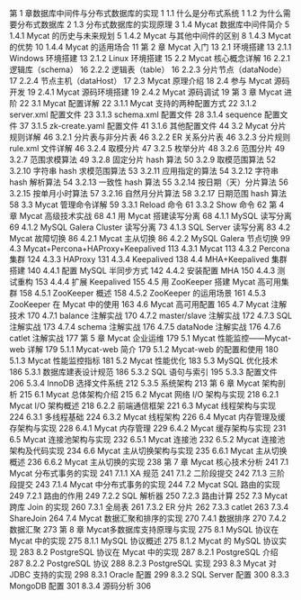第 1 章数据库中间件与分布式数据库的实现 1
1.1 什么是分布式系统  1
1.2 为什么需要分布式数据库  2
1.3 分布式数据库的实现原理  3
1.4 Mycat 数据库中间件简介 5
1.4.1 Mycat 的历史与未来规划 5
1.4.2 Mycat 与其他中间件的区别 8
1.4.3 Mycat 的优势  10
1.4.4 Mycat 的适用场合  11
第 2 章 Mycat 入门  13
2.1 环境搭建 13
2.1.1 Windows 环境搭建  13
2.1.2 Linux 环境搭建  15
2.2 Mycat 核心概念详解 16
2.2.1 逻辑库（schema） 16
2.2.2 逻辑表（table） 16
2.2.3 分片节点（dataNode） 17
2.2.4 节点主机（dataHost）  17
2.3 Mycat 原理介绍  18
2.4 参与 Mycat 源码开发  19
2.4.1 Mycat 源码环境搭建  19
2.4.2 Mycat 源码调试  19
第 3 章 Mycat 进阶  22
3.1 Mycat 配置详解 22
3.1.1 Mycat 支持的两种配置方式 22
3.1.2 server.xml 配置文件 23
3.1.3 schema.xml 配置文件  28
3.1.4 sequence 配置文件 37
3.1.5 zk-create.yaml 配置文件  41
3.1.6 其他配置文件  44
3.2 Mycat 分片规则详解  46
3.2.1 分片表与非分片表  46
3.2.2 ER 关系分片表  46
3.2.3 分片规则 rule.xml 文件详解  46
3.2.4 取模分片  47
3.2.5 枚举分片  48
3.2.6 范围分片  49
3.2.7 范围求模算法  49
3.2.8 固定分片 hash 算法 50
3.2.9 取模范围算法 52
3.2.10 字符串 hash 求模范围算法  53
3.2.11 应用指定的算法  54
3.2.12 字符串 hash 解析算法  54
3.2.13 一致性 hash 算法  55
3.2.14 按日期（天）分片算法  56
3.2.15 按单月小时算法  57
3.2.16 自然月分片算法  58
3.2.17 日期范围 hash 算法  58
3.3 Mycat 管理命令详解 59
3.3.1 Reload 命令 61
3.3.2 Show 命令  62
第 4 章 Mycat 高级技术实战  68
4.1 用 Mycat 搭建读写分离  68
4.1.1 MySQL 读写分离 69
4.1.2 MySQL Galera Cluster 读写分离 73
4.1.3 SQL Server 读写分离  83
4.2 Mycat 故障切换 86
4.2.1 Mycat 主从切换 86
4.2.2 MySQL Galera 节点切换 99
4.3 Mycat+Percona+HAProxy+Keepalived 113
4.3.1 Mycat 113
4.3.2 Percona 集群 124
4.3.3 HAProxy 131
4.3.4 Keepalived 138
4.4 MHA+Keepalived 集群搭建  140
4.4.1 配置 MySQL 半同步方式  142
4.4.2 安装配置 MHA 150
4.4.3 测试重构 153
4.4.4 扩展 Keepalived  155
4.5 用 ZooKeeper 搭建 Mycat 高可用集群 158
4.5.1 ZooKeeper 概述  158
4.5.2 ZooKeeper 的运用场景  161
4.5.3 ZooKeeper 在 Mycat 中的使用 163
4.6 Mycat 高可用配置 165
4.7 Mycat 注解技术  170
4.7.1 balance 注解实战  170
4.7.2 master/slave 注解实战  172
4.7.3 SQL 注解实战 173
4.7.4 schema 注解实战  176
4.7.5 dataNode 注解实战 176
4.7.6 catlet 注解实战  177
第 5 章 Mycat 企业运维 179
5.1 Mycat 性能监控——Mycat-web 详解 179
5.1.1 Mycat-web 简介 179
5.1.2 Mycat-web 的配置和使用 180
5.1.3 Mycat 性能监控指标 181
5.2 Mycat 性能优化 183
5.3 MySQL 优化技术  186
5.3.1 数据库建表设计规范 186
5.3.2 SQL 语句与索引 195
5.3.3 配置文件 206
5.3.4 InnoDB 选择文件系统  212
5.3.5 系统架构  213
第 6 章 Mycat 架构剖析 215
6.1 Mycat 总体架构介绍  215
6.2 Mycat 网络 I/O 架构与实现  218
6.2.1 Mycat I/O 架构概述 218
6.2.2 前端通信框架  221
6.3 Mycat 线程架构与实现  224
6.3.1 多线程基础 224
6.3.2 Mycat 线程架构  226
6.4 Mycat 内存管理及缓存架构与实现  228
6.4.1 Mycat 内存管理  229
6.4.2 Mycat 缓存架构与实现  231
6.5 Mycat 连接池架构与实现 232
6.5.1 Mycat 连接池 232
6.5.2 Mycat 连接池架构及代码实现 234
6.6 Mycat 主从切换架构与实现  235
6.6.1 Mycat 主从切换概述 236
6.6.2 Mycat 主从切换的实现  238
第 7 章 Mycat 核心技术分析  241
7.1 Mycat 分布式事务的实现  241
7.1.1 XA 规范 241
7.1.2 二阶段提交  242
7.1.3 三阶段提交  243
7.1.4 Mycat 中分布式事务的实现 244
7.2 Mycat SQL 路由的实现 249
7.2.1 路由的作用  249
7.2.2 SQL 解析器 250
7.2.3 路由计算  252
7.3 Mycat 跨库 Join 的实现 260
7.3.1 全局表  261
7.3.2 ER 分片  262
7.3.3 catlet 263
7.3.4 ShareJoin  264
7.4 Mycat 数据汇聚和排序的实现 270
7.4.1 数据排序  270
7.4.2 数据汇聚  273
第 8 章 Mycat多数据库支持原理与实现  275
8.1 MySQL 协议在 Mycat 中的实现 275
8.1.1 MySQL 协议概述  275
8.1.2 Mycat 的 MySQL 协议实现 283
8.2 PostgreSQL 协议在 Mycat 中的实现 287
8.2.1 PostgreSQL 介绍  287
8.2.2 PostgreSQL 协议  288
8.2.3 PostgreSQL 实现  293
8.3 Mycat 对 JDBC 支持的实现  298
8.3.1 Oracle 配置  299
8.3.2 SQL Server 配置  300
8.3.3 MongoDB 配置 301
8.3.4 源码分析 306